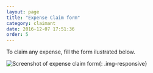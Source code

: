 ```yaml
---
layout: page
title: "Expense Claim form"
category: claimant
date: 2016-12-07 17:51:36
order: 5
---
```

To claim any expense, fill the form ilustrated below.

![Screenshot of expense claim form]({{site.baseurl}}/img/expense.png){: .img-responsive}
